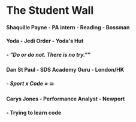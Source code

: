 # The Student Wall

#### Shaquille Payne - PA intern - Reading - Bossman

#### Yoda - Jedi Order - Yoda's Hut
##### - "Do or do not. There is no try.""

#### Dan St Paul - SDS Academy Guru - London/HK
##### - Sport x Code = :boom:

#### Carys Jones - Performance Analyst - Newport
#### - Trying to learn code